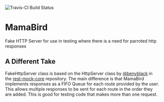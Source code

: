 ![Travis-CI Build Status](https://travis-ci.org/robertruetz/MamaBird.svg?branch=master)
# MamaBird
Fake HTTP Server for use in testing where there is a need for parroted http responses

A Different Take
----------------
FakeHttpServer class is based on the HttpServer class by [@benyblack](https://github.com/benyblack) in the [rest-mock-core](https://github.com/benyblack/rest-mock-core) repository. The main difference is that MamaBird implements responses as a FIFO Queue for each route provided by the user. This allows multiple responses to be sent for each route in the order they are added. This is good for testing code that makes more than one request. 
